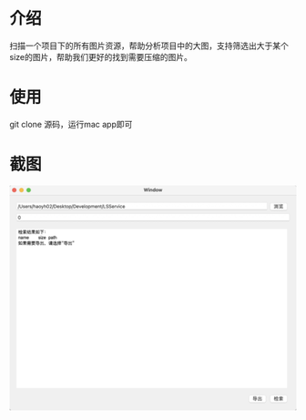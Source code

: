 # 介绍
扫描一个项目下的所有图片资源，帮助分析项目中的大图，支持筛选出大于某个size的图片，帮助我们更好的找到需要压缩的图片。

# 使用
git clone 源码，运行mac app即可

# 截图
![image1](https://github.com/HaoXianSen/ImageChecker/blob/main/snapshot/snapshot1.jpg)

